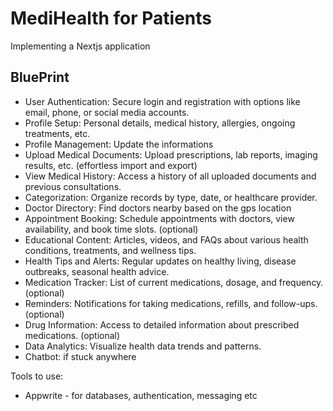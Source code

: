 # MediHealth for Patients #

Implementing a Nextjs application

## BluePrint ##

* User Authentication: Secure login and registration with options like email, phone, or social media accounts.
* Profile Setup: Personal details, medical history, allergies, ongoing treatments, etc.
* Profile Management: Update the informations
* Upload Medical Documents: Upload prescriptions, lab reports, imaging results, etc. (effortless import and export)
* View Medical History: Access a history of all uploaded documents and previous consultations.
* Categorization: Organize records by type, date, or healthcare provider.
* Doctor Directory: Find doctors nearby based on the gps location
* Appointment Booking: Schedule appointments with doctors, view availability, and book time slots. (optional)
* Educational Content: Articles, videos, and FAQs about various health conditions, treatments, and wellness tips.
* Health Tips and Alerts: Regular updates on healthy living, disease outbreaks, seasonal health advice.
* Medication Tracker: List of current medications, dosage, and frequency. (optional)
* Reminders: Notifications for taking medications, refills, and follow-ups. (optional)
* Drug Information: Access to detailed information about prescribed medications. (optional)
* Data Analytics: Visualize health data trends and patterns.
* Chatbot: if stuck anywhere



Tools to use:
* Appwrite - for databases, authentication, messaging etc